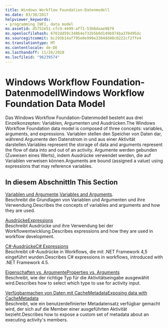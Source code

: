 ```yaml
---
title: Windows Workflow Foundation-Datenmodell
ms.date: 03/30/2017
helpviewer_keywords:
- programming [WF], data model
ms.assetid: d5752e51-cfc9-4499-af71-53b6daae9879
ms.openlocfilehash: 6702dd59c34864e732b5b0d149b974ba370495dc
ms.sourcegitcommit: bc293b14af795e0e999e3304dd40c0222cf2ffe4
ms.translationtype: MT
ms.contentlocale: de-DE
ms.lasthandoff: 11/26/2020
ms.locfileid: "96239574"
---
```

# <a name="windows-workflow-foundation-data-model"></a><span data-ttu-id="0d5b5-102">Windows Workflow Foundation-Datenmodell</span><span class="sxs-lookup"><span data-stu-id="0d5b5-102">Windows Workflow Foundation Data Model</span></span>

<span data-ttu-id="0d5b5-103">Das Windows Workflow Foundation-Datenmodell besteht aus drei Einzelkonzepten: Variablen, Argumenten und Ausdrücken.</span><span class="sxs-lookup"><span data-stu-id="0d5b5-103">The Windows Workflow Foundation data model is composed of three concepts: variables, arguments, and expressions.</span></span> <span data-ttu-id="0d5b5-104">Variablen stellen den Speicher von Daten dar, während Argumente den Datenstrom in und aus einer Aktivität darstellen.</span><span class="sxs-lookup"><span data-stu-id="0d5b5-104">Variables represent the storage of data and arguments represent the flow of data into and out of an activity.</span></span> <span data-ttu-id="0d5b5-105">Argumente werden gebunden (Zuweisen eines Werts), indem Ausdrücke verwendet werden, die auf Variablen verweisen können.</span><span class="sxs-lookup"><span data-stu-id="0d5b5-105">Arguments are bound (assigned a value) using expressions that may reference variables.</span></span>  
  
## <a name="in-this-section"></a><span data-ttu-id="0d5b5-106">In diesem Abschnitt</span><span class="sxs-lookup"><span data-stu-id="0d5b5-106">In This Section</span></span>  

 <span data-ttu-id="0d5b5-107">[Variablen und Argumente](variables-and-arguments.md).</span><span class="sxs-lookup"><span data-stu-id="0d5b5-107">[Variables and Arguments](variables-and-arguments.md).</span></span>  
 <span data-ttu-id="0d5b5-108">Beschreibt die Grundlagen von Variablen und Argumenten und ihre Verwendung.</span><span class="sxs-lookup"><span data-stu-id="0d5b5-108">Describes the concepts of variables and arguments and how they are used.</span></span>  
  
 [<span data-ttu-id="0d5b5-109">Ausdrücke</span><span class="sxs-lookup"><span data-stu-id="0d5b5-109">Expressions</span></span>](expressions.md)  
 <span data-ttu-id="0d5b5-110">Beschreibt Ausdrücke und ihre Verwendung bei der Workflowentwicklung.</span><span class="sxs-lookup"><span data-stu-id="0d5b5-110">Describes expressions and how they are used in workflow development.</span></span>  
  
 [<span data-ttu-id="0d5b5-111">C#-Ausdrücke</span><span class="sxs-lookup"><span data-stu-id="0d5b5-111">C# Expressions</span></span>](csharp-expressions.md)  
 <span data-ttu-id="0d5b5-112">Beschreibt c#-Ausdrücke in Workflows, die mit .NET Framework 4,5 eingeführt wurden.</span><span class="sxs-lookup"><span data-stu-id="0d5b5-112">Describes C# expressions in workflows, introduced with .NET Framework 4.5.</span></span>  
  
 [<span data-ttu-id="0d5b5-113">Eigenschaften vs. Argumente</span><span class="sxs-lookup"><span data-stu-id="0d5b5-113">Properties vs. Arguments</span></span>](properties-vs-arguments.md)  
 <span data-ttu-id="0d5b5-114">Beschreibt, wie der richtige Typ für die Aktivitätseingabe ausgewählt wird.</span><span class="sxs-lookup"><span data-stu-id="0d5b5-114">Describes how to select which type to use for activity input.</span></span>  
  
 [<span data-ttu-id="0d5b5-115">Verfügbarmachen von Daten mit CacheMetadata</span><span class="sxs-lookup"><span data-stu-id="0d5b5-115">Exposing data with CacheMetadata</span></span>](exposing-data-with-cachemetadata.md)  
 <span data-ttu-id="0d5b5-116">Beschreibt, wie ein benutzerdefinierter Metadatensatz verfügbar gemacht wird, der sich auf die Member einer ausgeführten Aktivität bezieht.</span><span class="sxs-lookup"><span data-stu-id="0d5b5-116">Describes how to expose a custom set of metadata about an executing activity's members.</span></span>
